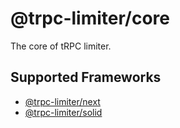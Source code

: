 # @trpc-limiter/core

The core of tRPC limiter.

## Supported Frameworks

- [@trpc-limiter/next](https://github.com/orjdev/trpc-limiter/packages/next)
- [@trpc-limiter/solid](https://github.com/orjdev/trpc-limiter/packages/solid)
